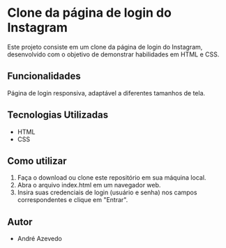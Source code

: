 # Clone da página de login do Instagram

Este projeto consiste em um clone da página de login do Instagram, desenvolvido com o objetivo de demonstrar habilidades em HTML e CSS.

## Funcionalidades
Página de login responsiva, adaptável a diferentes tamanhos de tela.

## Tecnologias Utilizadas

- HTML
- CSS


## Como utilizar

1. Faça o download ou clone este repositório em sua máquina local.
2. Abra o arquivo index.html em um navegador web.
3. Insira suas credenciais de login (usuário e senha) nos campos correspondentes e clique em "Entrar".

## Autor

- André Azevedo

